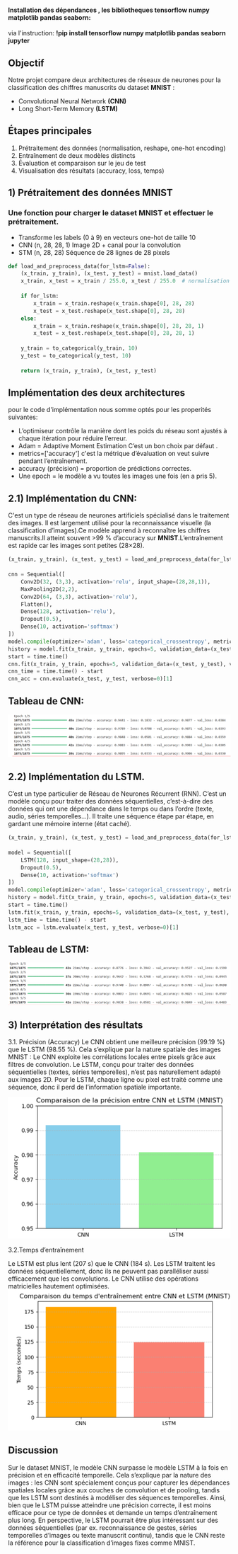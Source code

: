 #### Installation des dépendances , les bibliotheques tensorflow numpy matplotlib pandas seaborn:
via l'instruction: 
**!pip install tensorflow numpy matplotlib pandas seaborn jupyter**
## Objectif
Notre projet compare deux architectures de réseaux de neurones pour la classification des chiffres manuscrits du dataset **MNIST** :
- Convolutional Neural Network **(CNN)**
- Long Short-Term Memory **(LSTM)**

## Étapes principales
1. Prétraitement des données (normalisation, reshape, one-hot encoding)
2. Entraînement de deux modèles distincts
3. Évaluation et comparaison sur le jeu de test
4. Visualisation des résultats (accuracy, loss, temps)

## 1)  Prétraitement des données MNIST

### Une fonction pour charger le dataset **MNIST** et effectuer le prétraitement.
- Transforme les labels (0 à 9) en vecteurs one-hot de taille 10
- CNN	(n, 28, 28, 1)	Image 2D + canal pour la convolution
- STM	(n, 28, 28)	Séquence de 28 lignes de 28 pixels

```python
def load_and_preprocess_data(for_lstm=False):
    (x_train, y_train), (x_test, y_test) = mnist.load_data()
    x_train, x_test = x_train / 255.0, x_test / 255.0  # normalisation
    
    if for_lstm:
        x_train = x_train.reshape(x_train.shape[0], 28, 28)
        x_test = x_test.reshape(x_test.shape[0], 28, 28)
    else:
        x_train = x_train.reshape(x_train.shape[0], 28, 28, 1)
        x_test = x_test.reshape(x_test.shape[0], 28, 28, 1)
   
    y_train = to_categorical(y_train, 10)
    y_test = to_categorical(y_test, 10)

    return (x_train, y_train), (x_test, y_test)
```
## Implémentation des deux architectures 
pour le code d'implémentation nous somme optés pour les properités suivantes:
- L’optimiseur contrôle la manière dont les poids du réseau sont ajustés à chaque itération pour réduire l’erreur.
- Adam = Adaptive Moment Estimation C’est un bon choix par défaut .
- metrics=['accuracy'] c'est la  métrique d’évaluation on veut suivre pendant l’entraînement.
 - accuracy (précision) = proportion de prédictions correctes.
 - Une epoch = le modèle a vu toutes les images une fois (en a pris 5).
## 2.1) Implémentation du CNN:
C'est un type de réseau de neurones artificiels spécialisé dans le traitement des images. Il est largement utilisé pour la reconnaissance visuelle (la classification d’images).Ce modèle apprend à reconnaître les chiffres manuscrits.Il atteint souvent >99 % d’accuracy sur **MNIST**.L’entraînement est rapide car les images sont petites (28×28).


```python
(x_train, y_train), (x_test, y_test) = load_and_preprocess_data(for_lstm=False)

cnn = Sequential([
    Conv2D(32, (3,3), activation='relu', input_shape=(28,28,1)),
    MaxPooling2D(2,2),
    Conv2D(64, (3,3), activation='relu'),
    Flatten(),
    Dense(128, activation='relu'),
    Dropout(0.5),
    Dense(10, activation='softmax')
])
model.compile(optimizer='adam', loss='categorical_crossentropy', metrics=['accuracy'])
history = model.fit(x_train, y_train, epochs=5, validation_data=(x_test, y_test))
start = time.time()
cnn.fit(x_train, y_train, epochs=5, validation_data=(x_test, y_test), verbose=0)
cnn_time = time.time() - start
cnn_acc = cnn.evaluate(x_test, y_test, verbose=0)[1]

```
## Tableau de CNN:
![Resultat_CNN](cnn_resultat.PNG)

## 2.2) Implémentation du LSTM.
C’est un type particulier de Réseau de Neurones Récurrent (RNN).
C’est un modèle conçu pour traiter des données séquentielles, c’est-à-dire des données qui ont une dépendance dans le temps ou dans l’ordre (texte, audio, séries temporelles…). Il traite une séquence étape par étape, en gardant une mémoire interne (état caché).
```python
(x_train, y_train), (x_test, y_test) = load_and_preprocess_data(for_lstm=True)

model = Sequential([
    LSTM(128, input_shape=(28,28)),
    Dropout(0.5),
    Dense(10, activation='softmax')
])
model.compile(optimizer='adam', loss='categorical_crossentropy', metrics=['accuracy'])
history = model.fit(x_train, y_train, epochs=5, validation_data=(x_test, y_test))
start = time.time()
lstm.fit(x_train, y_train, epochs=5, validation_data=(x_test, y_test), verbose=0)
lstm_time = time.time() - start
lstm_acc = lstm.evaluate(x_test, y_test, verbose=0)[1]
```
## Tableau de LSTM:
![Resultat_LSTM](lstm_resultat.PNG)

## 3) Interprétation des résultats
 3.1. Précision (Accuracy)
Le CNN obtient une meilleure précision (99.19 %) que le LSTM (98.55 %).
Cela s’explique par la nature spatiale des images MNIST :
Le CNN exploite les corrélations locales entre pixels grâce aux filtres de convolution.
Le LSTM, conçu pour traiter des données séquentielles (textes, séries temporelles), n’est pas naturellement adapté aux images 2D.
Pour le LSTM, chaque ligne ou pixel est traité comme une séquence, donc il perd de l’information spatiale importante.

![Précision Accuracy](comparaison%20accuracy.PNG)

3.2.Temps d’entraînement
 
Le LSTM est plus lent (207 s) que le CNN (184 s).
Les LSTM traitent les données séquentiellement, donc ils ne peuvent pas paralléliser aussi efficacement que les convolutions.
Le CNN utilise des opérations matricielles hautement optimisées.
![Temps d’entraînement](comparaison%20tems%20d'entrainement.PNG)

## Discussion 

Sur le dataset MNIST, le modèle CNN surpasse le modèle LSTM à la fois en précision et en efficacité temporelle. Cela s’explique par la nature des images : les CNN sont spécialement conçus pour capturer les dépendances spatiales locales grâce aux couches de convolution et de pooling, tandis que les LSTM sont destinés à modéliser des séquences temporelles. Ainsi, bien que le LSTM puisse atteindre une précision correcte, il est moins efficace pour ce type de données et demande un temps d’entraînement plus long.
En perspective, le LSTM pourrait être plus intéressant sur des données séquentielles (par ex. reconnaissance de gestes, séries temporelles d’images ou texte manuscrit continu), tandis que le CNN reste la référence pour la classification d’images fixes comme MNIST.
